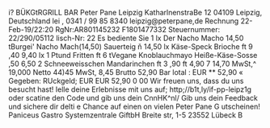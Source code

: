 i? BÜKGtRGRILL BAR Peter Pane Leipzig KatharlnenstraBe 12 04109 Leipzig, Deutschland lei , 0341 / 99 85 8340 leipzig@peterpane,de Rechnung 22-Feb-19/22:20 RgNr:AR801145232 F1801477332 Steuernummer: 22/290/05112 lisch-Nr: 22 Es bediente Sie 1 lx Der Nacho Macho 14,50 tBurgei' Nacho Mach(14,50) Sauerteig ň 14,50 lx Käse-Speck Brioche ft 9 ,40 9,40 lx 1 Ptund Fritten ft 6 tVegane Knoblauchmayo Heiße-Käse-Sosse ,50 6,50 2 Schneeweisschen Mandarinchen ft 3 ,90 ft 4,90 7 14,70 MwSt,^ 19,000 Netto 44)45 MwSt, 8,45 Brutto 52,90 Bar lotal : EUR ** 52,90 « Gegeben: RUckgeld; EUR EUR 52,90 0 00 Wir freuen uns, dass du uns besucht hast! Ielle deine Erlebnisse mit uns auf; http;//b1t,ly/if-pp-leipz1g oder scatine den Code und gib uns dein CnnHK^nl/ Gib uns dein Feedback und sichere dir delti e Chance auf einen on vielen Peter Pane G utscheinen! Paniceus Gastro Systemzentrale GiftbH Breite str, 1-5 23552 Lübeck B